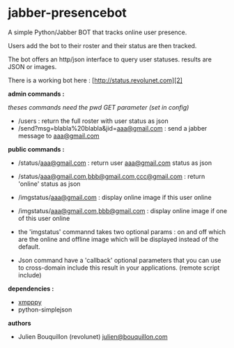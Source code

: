 jabber-presencebot
==================

A simple Python/Jabber BOT that tracks online user presence.

Users add the bot to their roster and their status are then tracked.

The bot offers an http/json interface to query user statuses. results are JSON or images.

There is a working bot here : [http://status.revolunet.com][2]

**admin commands :** 

*theses commands need the pwd GET parameter (set in config)*

  - /users :    return the full roster with user status as json
  - /send?msg=blabla%20blabla&jid=aaa@gmail.com :  send a jabber message to aaa@gmail.com

**public commands :**

  - /status/aaa@gmail.com : return user aaa@gmail.com status as json
  - /status/aaa@gmail.com,bbb@gmail.com,ccc@gmail.com :  return 'online' status as json
  - /imgstatus/aaa@gmail.com : display online image if this user online
  - /imgstatus/aaa@gmail.com,bbb@gmail.com : display online image if one of this user online
  
  - the 'imgstatus' commannd takes two optional params : on and off which are the online and offline image which will be displayed instead of the default.
  - Json command have a 'callback' optional parameters that you can use to cross-domain include this result in your applications. (remote script include)
  

**dependencies :** 

 * [xmpppy][1] 
 * python-simplejson
 

**authors**

 * Julien Bouquillon (revolunet) julien@bouquillon.com


  [1]: http://xmpppy.sourceforge.net/
  [2]: http://status.revolunet.com